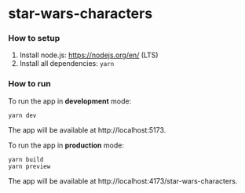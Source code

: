 # star-wars-characters

### How to setup
1. Install node.js: https://nodejs.org/en/ (LTS)
2. Install all dependencies:
`yarn`

### How to run
To run the app in **development** mode:

```
yarn dev
```

The app will be available at http://localhost:5173.

To run the app in **production** mode:

```
yarn build
yarn preview
```

The app will be available at http://localhost:4173/star-wars-characters.
